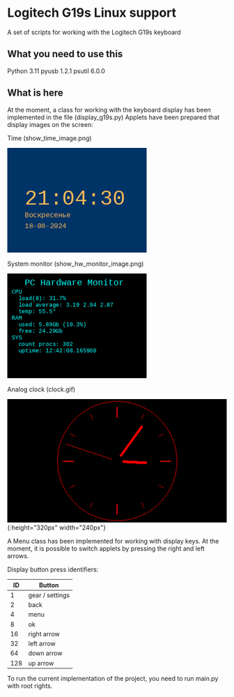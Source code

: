 # Logitech G19s Linux support

A set of scripts for working with the Logitech G19s keyboard


## What you need to use this

Python 3.11
pyusb 1.2.1
psutil 6.0.0

## What is here

At the moment, a class for working with the keyboard display has been implemented in the file (display_g19s.py)
Applets have been prepared that display images on the screen:

Time (show_time_image.png)

![show_time_image](show_time_image.png)

System monitor (show_hw_monitor_image.png)

![show_hw_monitor_image](show_hw_monitor_image.png)

Analog clock (clock.gif)

![show_hw_monitor_image](clock.gif){:height="320px" width="240px"}

A Menu class has been implemented for working with display keys.
At the moment, it is possible to switch applets by pressing the right and left arrows.

Display button press identifiers:

| ID  | Button |
|---|---|
| 1 | gear / settings |
| 2 | back |
| 4 | menu |
| 8 | ok |
| 16 | right arrow |
| 32 | left arrow |
| 64 | down arrow |
| 128 | up arrow |

To run the current implementation of the project, you need to run main.py with root rights.
